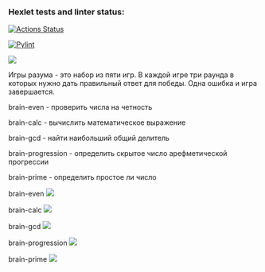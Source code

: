 ### Hexlet tests and linter status:
[![Actions Status](https://github.com/aki1ina/python-project-lvl1/workflows/hexlet-check/badge.svg)](https://github.com/aki1ina/python-project-lvl1/actions)

[![Pylint](https://github.com/aki1ina/python-project-lvl1/actions/workflows/pylint.yml/badge.svg)](https://github.com/aki1ina/python-project-lvl1/actions/workflows/pylint.yml)

<a href="https://codeclimate.com/github/aki1ina/python-project-lvl1-1/maintainability"><img src="https://api.codeclimate.com/v1/badges/49cfd3ad26dd3cb7e2ec/maintainability" /></a>

Игры разума - это набор из пяти игр. В каждой игре три раунда в которых нужно дать правильный ответ для победы. Одна ошибка и игра завершается.

brain-even - проверить числа на четность

brain-calc - вычислить математическое выражение

brain-gcd - найти наибольший общий делитель

brain-progression - определить скрытое число арефметической прогрессии

brain-prime - определить простое ли число


brain-even <a href="https://asciinema.org/a/3BqmiYcTUvijO39T8zAiyilnc" target="_blank"><img src="https://asciinema.org/a/3BqmiYcTUvijO39T8zAiyilnc.svg" /></a>

brain-calc <a href="https://asciinema.org/a/uoaaRDpJs1BQ4JNkIlZsQact9" target="_blank"><img src="https://asciinema.org/a/uoaaRDpJs1BQ4JNkIlZsQact9.svg" /></a>

brain-gcd <a href="https://asciinema.org/a/k816XYFHuiQZGAO22azcagNqu" target="_blank"><img src="https://asciinema.org/a/k816XYFHuiQZGAO22azcagNqu.svg" /></a>

brain-progression <a href="https://asciinema.org/a/IZrr4JjDrsvqt8s3Cdl6OApIM" target="_blank"><img src="https://asciinema.org/a/IZrr4JjDrsvqt8s3Cdl6OApIM.svg" /></a>

brain-prime <a href="https://asciinema.org/a/H6cLj364L911T3bHIKPMCeNlU" target="_blank"><img src="https://asciinema.org/a/H6cLj364L911T3bHIKPMCeNlU.svg" /></a>